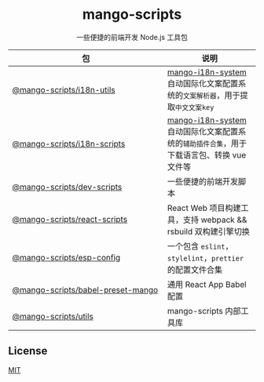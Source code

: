 <h1 align="center">
mango-scripts
</h1>
<p align="center">
一些便捷的前端开发 Node.js 工具包
<p>

| <div style="width:300px">包</div> | 说明 |
| --- | --- |
| [@mango-scripts/i18n-utils](packages/i18n-utils) | [mango-i18n-system](https://github.com/AlbertLin0923/mango-i18n-system)  自动国际化文案配置系统的`文案解析器`，用于提取`中文文案key` |
| [@mango-scripts/i18n-scripts](packages/i18n-scripts) | [mango-i18n-system](https://github.com/AlbertLin0923/mango-i18n-system)  自动国际化文案配置系统的`辅助插件合集`，用于下载语言包、转换 vue 文件等 |
| [@mango-scripts/dev-scripts](packages/dev-scripts) | 一些便捷的前端开发脚本 |
| [@mango-scripts/react-scripts](packages/react-scripts) | React Web 项目构建工具，支持 webpack && rsbuild 双构建引擎切换 |
| [@mango-scripts/esp-config](packages/esp-config) | 一个包含 `eslint`，`stylelint`，`prettier`  的配置文件合集 |
| [@mango-scripts/babel-preset-mango](packages/babel-preset-mango) | 通用 React App Babel 配置 |
| [@mango-scripts/utils](packages/utils) | mango-scripts 内部工具库 |

## License

[MIT](./LICENSE)

